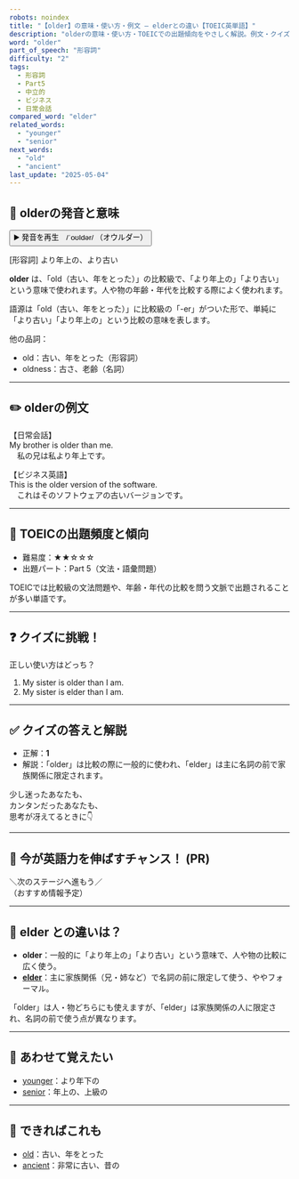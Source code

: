 ```yaml
---
robots: noindex
title: "【older】の意味・使い方・例文 ― elderとの違い【TOEIC英単語】"
description: "olderの意味・使い方・TOEICでの出題傾向をやさしく解説。例文・クイズ付きでelderとの違いもわかりやすく学べます。"
word: "older"
part_of_speech: "形容詞"
difficulty: "2"
tags:
  - 形容詞
  - Part5
  - 中立的
  - ビジネス
  - 日常会話
compared_word: "elder"
related_words:
  - "younger"
  - "senior"
next_words:
  - "old"
  - "ancient"
last_update: "2025-05-04"
---
```


## 🔰 olderの発音と意味

<button class="play-audio" onclick="playTTS('older')">
  <span class="play-audio-main">
    ▶️ 発音を再生　/ˈoʊldər/
  </span>
  <span class="play-audio-sub">
    （オウルダー）
  </span>
</button>

[形容詞] より年上の、より古い

**older** は、「old（古い、年をとった）」の比較級で、「より年上の」「より古い」という意味で使われます。人や物の年齢・年代を比較する際によく使われます。

語源は「old（古い、年をとった）」に比較級の「-er」がついた形で、単純に「より古い」「より年上の」という比較の意味を表します。

他の品詞：  
- old：古い、年をとった（形容詞）
- oldness：古さ、老齢（名詞）

---

## ✏️ olderの例文

【日常会話】  
My brother is older than me.  
　私の兄は私より年上です。

【ビジネス英語】  
This is the older version of the software.  
　これはそのソフトウェアの古いバージョンです。

---

## 🎯 TOEICの出題頻度と傾向

- 難易度：★★☆☆☆
- 出題パート：Part 5（文法・語彙問題）

TOEICでは比較級の文法問題や、年齢・年代の比較を問う文脈で出題されることが多い単語です。

---

## ❓ クイズに挑戦！

正しい使い方はどっち？

1. My sister is older than I am.  
2. My sister is elder than I am.

---

## ✅ クイズの答えと解説

- 正解：**1**
- 解説：「older」は比較の際に一般的に使われ、「elder」は主に名詞の前で家族関係に限定されます。

少し迷ったあなたも、  
カンタンだったあなたも、  
思考が冴えてるときに👇️

---

## 🚀 今が英語力を伸ばすチャンス！ (PR)

<div class="info-center">
＼次のステージへ進もう／<br>  
（おすすめ情報予定）
</div>

---

## 🤔  elder との違いは？

- **older**：一般的に「より年上の」「より古い」という意味で、人や物の比較に広く使う。
- **[elder](/word/elder)**：主に家族関係（兄・姉など）で名詞の前に限定して使う、ややフォーマル。

「older」は人・物どちらにも使えますが、「elder」は家族関係の人に限定され、名詞の前で使う点が異なります。

---

## 🧩 あわせて覚えたい

- [younger](/word/younger)：より年下の
- [senior](/word/senior)：年上の、上級の

---

## 📖 できればこれも

- [old](/word/old)：古い、年をとった
- [ancient](/word/ancient)：非常に古い、昔の

<!-- cvid: aid15_bid07 -->
